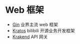 # Web 框架

- [Gin](https://gin-gonic.com/) 业界主流 web 框架
- [Kratos](https://go-kratos.dev/) bilibili 开源业务开发框架
- [Krakend](https://www.krakend.io/) API 网关